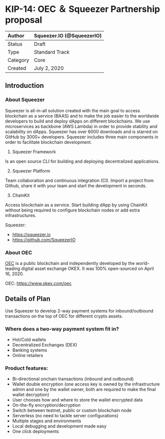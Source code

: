 
# KIP-14: OEC ＆ Squeezer Partnership proposal

| Author   | Squeezer.IO (@SqueezerIO) |
| :------- | ---------------------- |
| Status   | Draft                  |
| Type     | Standard Track         |
| Category | Core                   |
| Created  | July 2, 2020           |

## Introduction

### About Squeezer

Squeezer is all-in-all solution created with the main goal to access blockchain as a service (BAAS) and to make the job easier to the worldwide developers to build and deploy dApps on different blockchains. We use microservices as backbone (AWS Lambda) in order to provide stability and scalability on dApps. Squeezer has over 6000 downloads and is starred on GitHub by 3000+ developers. Squeezer includes three main components in order to facilitate blockchain development. 

1. Squeezer Framework

Is an open source CLI for building and deploying decentralized applications.

2. Squeezer Platform

Team collaboration and continuous integration (CI). Import a project from Github, share it with your team and start the development in seconds.

3. ChainKit

Access blockchain as a service. Start building dApp by using ChainKit without being required to configure blockchain nodes or add extra infrastructures.

Squeezer:

- https://squeezer.io
- https://github.com/SqueezerIO

### About OEC

[OEC](https://www.okex.com/oec) is a public blockchain and independently developed by the world-leading digital asset exchange OKEX. It was 100% open-sourced on April 16, 2020.

OEC: https://www.okex.com/oec

## Details of Plan

Use Squeezer to develop 2-way payment systems for inbound/outbound transactions on the top of OEC for different crypto assets.

### Where does a two-way payment system fit in?

- Hot/Cold wallets
- Decentralized Exchanges (DEX)
- Banking systems
- Online retailers

### Product features:

- Bi-directional onchain transactions (inbound and outbound)
- Wallet double encryption (one access key is owned by the infrastructure admin and one by the wallet owner, both are required to make the final wallet decryption)
- User chooses how and where to store the wallet encrypted data
- On-the-fly encryption/decryption
- Switch between testnet, public or custom blockchain node
- Serverless (no need to tackle server configurations)
- Multiple stages and environments
- Local debugging and development made easy
- One click deployments
